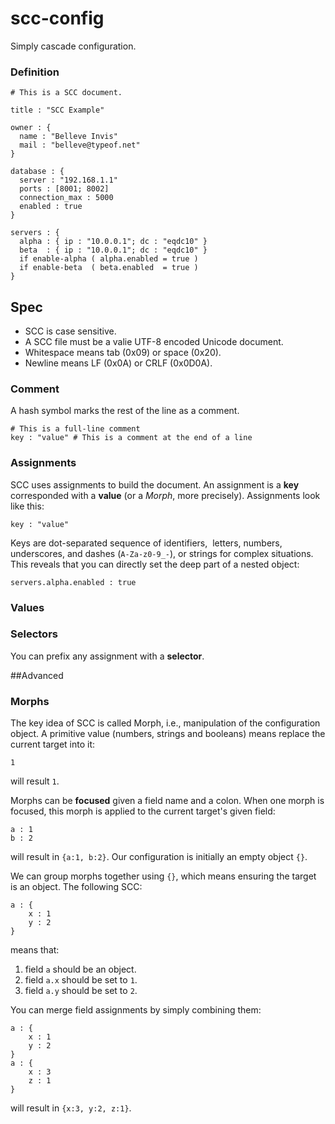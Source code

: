 # scc-config
Simply cascade configuration.

### Definition

```scc
# This is a SCC document.

title : "SCC Example"

owner : {
  name : "Belleve Invis"
  mail : "belleve@typeof.net"
}

database : {
  server : "192.168.1.1"
  ports : [8001; 8002]
  connection_max : 5000
  enabled : true
}

servers : {
  alpha : { ip : "10.0.0.1"; dc : "eqdc10" }
  beta  : { ip : "10.0.0.1"; dc : "eqdc10" }
  if enable-alpha ( alpha.enabled = true )
  if enable-beta  ( beta.enabled  = true )
}
```

## Spec

* SCC is case sensitive.
* A SCC file must be a valie UTF-8 encoded Unicode document.
* Whitespace means tab (0x09) or space (0x20).
* Newline means LF (0x0A) or CRLF (0x0D0A).

### Comment

A hash symbol marks the rest of the line as a comment.

```scc
# This is a full-line comment
key : "value" # This is a comment at the end of a line
```
### Assignments

SCC uses assignments to build the document. An assignment is a **key** corresponded with a **value** (or a *Morph*, more precisely). Assignments look like this:

```scc
key : "value"
```

Keys are dot-separated sequence of identifiers,  letters, numbers, underscores, and dashes (`A-Za-z0-9_-`), or strings for complex situations. This reveals that you can directly set the deep part of a nested object:

```scc
servers.alpha.enabled : true
```

### Values

### Selectors

You can prefix any assignment with a **selector**.

##Advanced

### Morphs

The key idea of SCC is called Morph, i.e., manipulation of the configuration object. A primitive value (numbers, strings and booleans) means replace the current target into it:

```scc
1
```

will result `1`.

Morphs can be **focused** given a field name and a colon. When one morph is focused, this morph is applied to the current target's given field:

```scc
a : 1
b : 2
```

will result in `{a:1, b:2}`. Our configuration is initially an empty object `{}`.

We can group morphs together using `{}`, which means ensuring the target is an object. The following SCC:

```
a : {
    x : 1
    y : 2
}
```

means that:

1. field `a` should be an object.
2. field `a.x` should be set to `1`.
3. field `a.y` should be set to `2`.

You can merge field assignments by simply combining them:

```scc
a : {
    x : 1
    y : 2
}
a : {
    x : 3
    z : 1
}
```

will result in `{x:3, y:2, z:1}`.